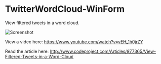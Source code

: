 # TwitterWordCloud-WinForm
View filtered tweets in a word cloud.

![Screenshot](http://www.codeproject.com/KB/miscctrl/877365/economy.png)

View a video here: https://www.youtube.com/watch?v=vEH_1h0jrZY 

Read the article here:  http://www.codeproject.com/Articles/877365/View-Filtered-Tweets-in-a-Word-Cloud

